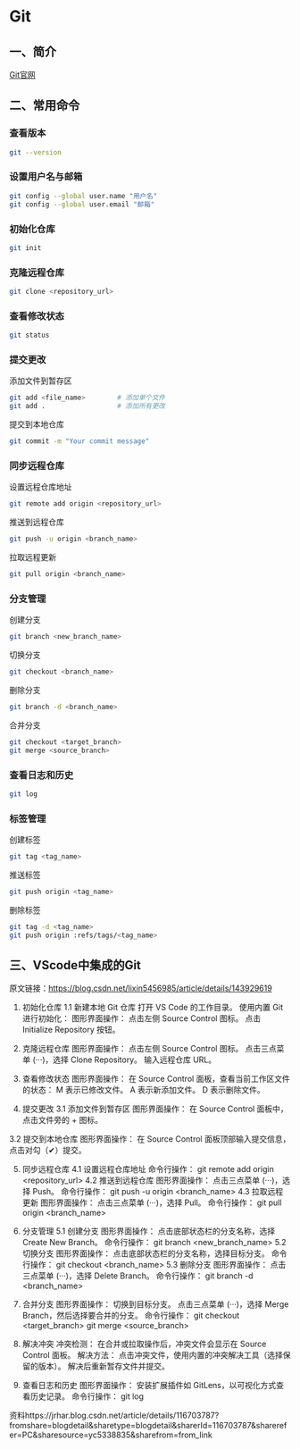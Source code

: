 # Git

## 一、简介

[Git官网](https://git-scm.com/)

## 二、常用命令

### 查看版本

```bash
git --version
```

### 设置用户名与邮箱

```bash
git config --global user.name "用户名"
git config --global user.email "邮箱"
```

### 初始化仓库

```bash
git init
```

### 克隆远程仓库

```bash
git clone <repository_url>
```

### 查看修改状态

```bash
git status
```

### 提交更改

添加文件到暂存区

```bash
git add <file_name>        # 添加单个文件
git add .                  # 添加所有更改
```

提交到本地仓库

```bash
git commit -m "Your commit message"
```

### 同步远程仓库

设置远程仓库地址

```bash
git remote add origin <repository_url>
```

推送到远程仓库

```bash
git push -u origin <branch_name>
```

拉取远程更新

```bash
git pull origin <branch_name>
```

### 分支管理

创建分支

```bash
git branch <new_branch_name>
```

切换分支

```bash
git checkout <branch_name>
```

删除分支

```bash
git branch -d <branch_name>
```

合并分支

```bash
git checkout <target_branch>
git merge <source_branch>
```

### 查看日志和历史

```bash
git log
```

### 标签管理

创建标签

```bash
git tag <tag_name>
```


推送标签

```bash
git push origin <tag_name>
```

删除标签

```bash
git tag -d <tag_name>
git push origin :refs/tags/<tag_name>
```



## 三、VScode中集成的Git

原文链接：https://blog.csdn.net/lixin5456985/article/details/143929619

1. 初始化仓库
  1.1 新建本地 Git 仓库
  打开 VS Code 的工作目录。
  使用内置 Git 进行初始化：
  图形界面操作：
  点击左侧 Source Control 图标。
  点击 Initialize Repository 按钮。

2. 克隆远程仓库
  图形界面操作：
  点击左侧 Source Control 图标。
  点击三点菜单 (···)，选择 Clone Repository。
  输入远程仓库 URL。

3. 查看修改状态
  图形界面操作：
  在 Source Control 面板，查看当前工作区文件的状态：
  M 表示已修改文件。
  A 表示新添加文件。
  D 表示删除文件。

4. 提交更改
  3.1 添加文件到暂存区
  图形界面操作：
  在 Source Control 面板中，点击文件旁的 + 图标。

  3.2 提交到本地仓库
  图形界面操作：
  在 Source Control 面板顶部输入提交信息，点击对勾（✔）提交。

5. 同步远程仓库
  4.1 设置远程仓库地址
  命令行操作：
  git remote add origin <repository_url>
  4.2 推送到远程仓库
  图形界面操作：
  点击三点菜单 (···)，选择 Push。
  命令行操作：
  git push -u origin <branch_name>
  4.3 拉取远程更新
  图形界面操作：
  点击三点菜单 (···)，选择 Pull。
  命令行操作：
  git pull origin <branch_name>

6. 分支管理
  5.1 创建分支
  图形界面操作：
  点击底部状态栏的分支名称，选择 Create New Branch。
  命令行操作：
  git branch <new_branch_name>
  5.2 切换分支
  图形界面操作：
  点击底部状态栏的分支名称，选择目标分支。
  命令行操作：
  git checkout <branch_name>
  5.3 删除分支
  图形界面操作：
  点击三点菜单 (···)，选择 Delete Branch。
  命令行操作：
  git branch -d <branch_name>

7. 合并分支
  图形界面操作：
  切换到目标分支。
  点击三点菜单 (···)，选择 Merge Branch，然后选择要合并的分支。
  命令行操作：
  git checkout <target_branch>
  git merge <source_branch>

8. 解决冲突
  冲突检测：
  在合并或拉取操作后，冲突文件会显示在 Source Control 面板。
  解决方法：
  点击冲突文件，使用内置的冲突解决工具（选择保留的版本）。
  解决后重新暂存文件并提交。

9. 查看日志和历史
  图形界面操作：
  安装扩展插件如 GitLens，以可视化方式查看历史记录。
  命令行操作：
  git log





资料https://jrhar.blog.csdn.net/article/details/116703787?fromshare=blogdetail&sharetype=blogdetail&sharerId=116703787&sharerefer=PC&sharesource=yc5338835&sharefrom=from_link

